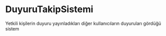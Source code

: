 # DuyuruTakipSistemi
Yetkili kişilerin duyuru yayınladıkları diğer kullanıcıların duyuruları gördüğü sistem
